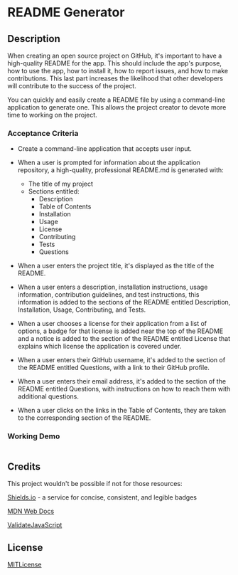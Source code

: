 # README Generator

## Description 

When creating an open source project on GitHub, it's important to have a high-quality README for the app. This should include the app's purpose, how to use the app, how to install it, how to report issues, and how to make contributions. This last part increases the likelihood that other developers will contribute to the success of the project.

You can quickly and easily create a README file by using a command-line application to generate one. This allows the project creator to devote more time to working on the project.

### Acceptance Criteria

* Create a command-line application that accepts user input.

* When a user is prompted for information about the application repository, a high-quality, professional README.md is generated with:
  * The title of my project
  * Sections entitled:
    * Description
    * Table of Contents
    * Installation
    * Usage
    * License
    * Contributing
    * Tests
    * Questions

* When a user enters the project title, it's displayed as the title of the README.
 
* When a user enters a description, installation instructions, usage information, contribution guidelines, and test instructions, this information is added to the sections of the README entitled Description, Installation, Usage, Contributing, and Tests.

* When a user chooses a license for their application from a list of options, a badge for that license is added near the top of the README and a notice is added to the section of the README entitled License that explains which license the application is covered under.

* When a user enters their GitHub username, it's added to the section of the README entitled Questions, with a link to their GitHub profile.

* When a user enters their email address, it's added to the section of the README entitled Questions, with instructions on how to reach them with additional questions.

* When a user clicks on the links in the Table of Contents, they are taken to the corresponding section of the README.

### Working Demo

![]()

## Credits

This project wouldn't be possible if not for those resources:

[Shields.io](https://shields.io/#styles) - a service for concise, consistent, and legible badges

[MDN Web Docs](https://developer.mozilla.org/en-US/)

[ValidateJavaScript](https://validatejavascript.com/)

## License

[MITLicense](https://choosealicense.com/licenses/mit/)